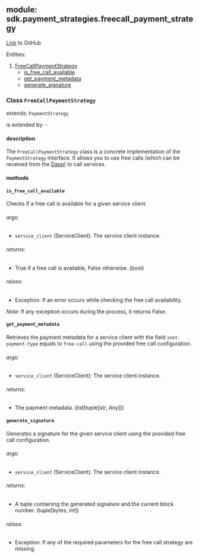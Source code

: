 ## module: sdk.payment_strategies.freecall_payment_strategy

[Link](https://github.com/singnet/snet-sdk-python/blob/master/snet/sdk/payment_strategies/freecall_payment_strategy.py) to GitHub

Entities:
1. [FreeCallPaymentStrategy](#class-freecallpaymentstrategy)
   - [is_free_call_available](#is_free_call_available)
   - [get_payment_metadata](#get_payment_metadata)
   - [generate_signature](#generate_signature)

### Class `FreeCallPaymentStrategy`

extends: `PaymentStrategy`

is extended by: -

#### description

The `FreeCallPaymentStrategy` class is a concrete implementation of the `PaymentStrategy` interface.
It allows you to use free calls (which can be received from the [Dapp](https://beta.singularitynet.io/)) to 
call services. 

#### methods

#### `is_free_call_available`

Checks if a free call is available for a given service client.

###### args:

- `service_client` (ServiceClient): The service client instance.

###### returns:

- True if a free call is available, False otherwise. (bool)

###### raises:

-  Exception: If an error occurs while checking the free call availability.

_Note_: If any exception occurs during the process, it returns False.

#### `get_payment_metadata`

Retrieves the payment metadata for a service client with the field `snet-payment-type` equals to `free-call` 
using the provided free call configuration.

###### args:

- `service_client` (ServiceClient): The service client instance.

###### returns:

- The payment metadata. (list[tuple[str, Any]])

#### `generate_signature`

Generates a signature for the given service client using the provided free call configuration.

###### args:

- `service_client` (ServiceClient): The service client instance.

###### returns:

- A tuple containing the generated signature and the current block number. (tuple[bytes, int])

###### raises:

- Exception: If any of the required parameters for the free call strategy are missing.
